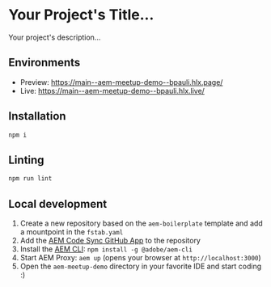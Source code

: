 # Your Project's Title...
Your project's description...

## Environments
- Preview: https://main--aem-meetup-demo--bpauli.hlx.page/
- Live: https://main--aem-meetup-demo--bpauli.hlx.live/

## Installation

```sh
npm i
```

## Linting

```sh
npm run lint
```

## Local development

1. Create a new repository based on the `aem-boilerplate` template and add a mountpoint in the `fstab.yaml`
1. Add the [AEM Code Sync GitHub App](https://github.com/apps/aem-code-sync) to the repository
1. Install the [AEM CLI](https://github.com/adobe/helix-cli): `npm install -g @adobe/aem-cli`
1. Start AEM Proxy: `aem up` (opens your browser at `http://localhost:3000`)
1. Open the `aem-meetup-demo` directory in your favorite IDE and start coding :)
